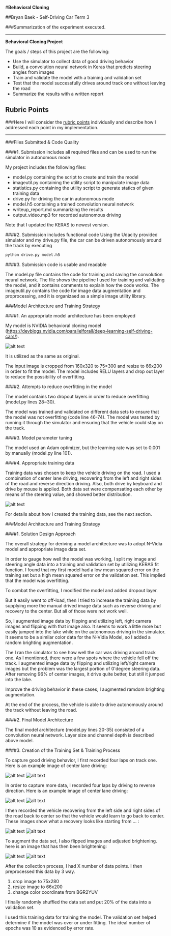 #**Behavioral Cloning** 

##Bryan Baek - Self-Driving Car Term 3 

###Summarization of the experiment executed. 

---

**Behavioral Cloning Project**

The goals / steps of this project are the following:
* Use the simulator to collect data of good driving behavior
* Build, a convolution neural network in Keras that predicts steering angles from images
* Train and validate the model with a training and validation set
* Test that the model successfully drives around track one without leaving the road
* Summarize the results with a written report


[//]: # "Image References"

[image1]: ./examples/DataDistribution.png "Model Visualization"
[image2]: ./examples/nvidia_model.png "NVidia CNN Model"
[image3]: ./examples/driving_01.jpg "Driving foward"
[image4]: ./examples/driving_02.jpg "Driving foward 2"
[image5]: ./examples/reverse_01.jpg "Reverse direction"
[image6]: ./examples/reverse_02.jpg "Reverse direction 2"
[image7]: ./examples/recovery_01.jpg "Recovery"
[image8]: ./examples/recovery_02.jpg "Recovery 2"
[image9]: ./examples/original-01.jpg "Brightening before"
[image10]: ./examples/brightend-01.jpg "Brightening After"


## Rubric Points
###Here I will consider the [rubric points](https://review.udacity.com/#!/rubrics/432/view) individually and describe how I addressed each point in my implementation.  

---
###Files Submitted & Code Quality

####1. Submission includes all required files and can be used to run the simulator in autonomous mode

My project includes the following files:
* model.py containing the script to create and train the model
* imageutil.py containing the utility script to manipulate image data 
* statistics.py containing the utility script to generate statics of given training data
* drive.py for driving the car in autonomous mode
* model.h5 containing a trained convolution neural network 
* writeup_report.md summarizing the results
* output_video.mp3 for recorded autonomous driving

Note that I updated the KERAS to newest version. 

####2. Submission includes functional code
Using the Udacity provided simulator and my drive.py file, the car can be driven autonomously around the track by executing 
```sh
python drive.py model.h5
```

####3. Submission code is usable and readable

The model.py file contains the code for training and saving the convolution neural network. The file shows the pipeline I used for training and validating the model, and it contains comments to explain how the code works. The imageutil.py contains the code for image data augmentation and proprocessing, and it is organizaed as a simple image utility library. 

###Model Architecture and Training Strategy

####1. An appropriate model architecture has been employed

My model is NVIDIA behavioral cloning model (https://devblogs.nvidia.com/parallelforall/deep-learning-self-driving-cars/). 

![alt text][image2]

It is utilized as the same as original. 

The input image is cropped from 160x320 to 75*300 and resize to 66x200 in order to fit the model. The model includes RELU layers and drop out layer to reduce the possibility of overfitting.  

####2. Attempts to reduce overfitting in the model

The model contains two dropout layers in order to reduce overfitting (model.py lines 28~30). 

The model was trained and validated on different data sets to ensure that the model was not overfitting (code line 46-74). The model was tested by running it through the simulator and ensuring that the vehicle could stay on the track.

####3. Model parameter tuning

The model used an Adam optimizer, but the learning rate was set to 0.001 by manually (model.py line 101).

####4. Appropriate training data

Training data was chosen to keep the vehicle driving on the road. I used a combination of center lane driving, recovering from the left and right sides of the road and reverse direction driving. Also, both drive by keyboard and drive by mouse is applied. Both data set were compensating each other by means of the steering value, and showed better distribution. 

![alt text][image1]


For details about how I created the training data, see the next section. 

###Model Architecture and Training Strategy

####1. Solution Design Approach

The overall strategy for deriving a model architecture was to adopt N-Vidia model and appropriate image data set. 

In order to gauge how well the model was working, I split my image and steering angle data into a training and validation set by utilizing KERAS fit function. I found that my first model had a low mean squared error on the training set but a high mean squared error on the validation set. This implied that the model was overfitting. 

To combat the overfitting, I modified the model and added dropout layer. 

But It easily went to off-load, then I tried to increase the training data by supplying more the manual drived image data such as reverse driving and recovery to the center. But all of those were not work well. 

So, I augmented image data by flipping and utilizing left, right camera images and flipping with that image also. It seems to work a little more but easily jumped into the lake while on the autonomous driving in the simulator. It seems to be a similar color data for the N-Vidia Model, so I added a random brighting augmentation. 

The I ran the simulator to see how well the car was driving around track one. As I mentioned, there were a few spots where the vehicle fell off the track. I augmented image data by flipping and utilizing left/right camera images but the problem was the largest portion of 0'degree steering data. After removing 96% of center images, it drive quite better, but still it jumped into the lake. 

Improve the driving behavior in these cases, I augmented ramdom brighting augmentation. 

At the end of the process, the vehicle is able to drive autonomously around the track without leaving the road.

####2. Final Model Architecture

The final model architecture (model.py lines 20-35) consisted of a convolution neural network. 
Layer size and channel depth is described above model. 


####3. Creation of the Training Set & Training Process

To capture good driving behavior, I first recorded four laps on track one. Here is an example image of center lane driving:

![alt text][image3]
![alt text][image4]

In order to capture more data, I recorded four laps by driving to reverse direction. Here is an example image of center lane driving:

![alt text][image5]
![alt text][image6]

I then recorded the vehicle recovering from the left side and right sides of the road back to center so that the vehicle would learn to go back to center. These images show what a recovery looks like starting from ... :

![alt text][image7]
![alt text][image8]

To augment the data set, I also flipped images and adjusted brightening. here is an image that has then been brightening:

![alt text][image9]
![alt text][image10]

After the collection process, I had X number of data points. I then preprocessed this data by 3 way. 

1. crop image to 75x280
2. resize image to 66x200 
3. change color coordinate from BGR2YUV

I finally randomly shuffled the data set and put 20% of the data into a validation set. 

I used this training data for training the model. The validation set helped determine if the model was over or under fitting. The ideal number of epochs was 10 as evidenced by error rate. 
